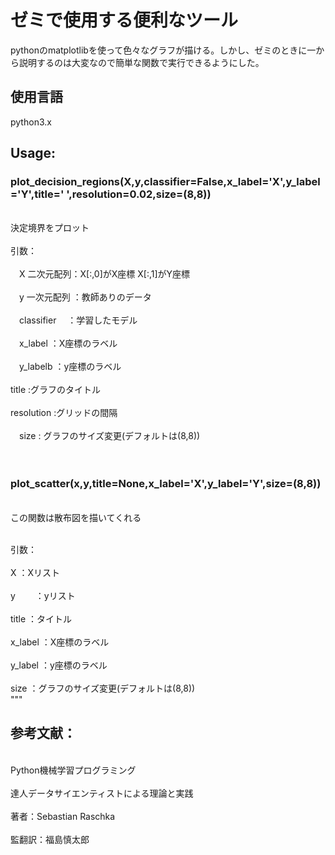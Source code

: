 # ゼミで使用する便利なツール
pythonのmatplotlibを使って色々なグラフが描ける。しかし、ゼミのときに一から説明するのは大変なので簡単な関数で実行できるようにした。


 ## 使用言語
 python3.x
 
 ## Usage:
 
 ### plot_decision_regions(X,y,classifier=False,x_label='X',y_label='Y',title=' ',resolution=0.02,size=(8,8))
<br>決定境界をプロット</br>
 <br>引数：</br>
<br> 　X  二次元配列：X[:,0]がX座標  X[:,1]がY座標</br>
<br> 　y 一次元配列  ：教師ありのデータ</br>
<br> 　classifier　      ：学習したモデル</br>
<br> 　x_label            ：X座標のラベル</br>
<br> 　y_labelb         ：y座標のラベル</br>
<br>    title                   :グラフのタイトル</br>
<br>  resolution           :グリッドの間隔</br>
<br> 　size  : グラフのサイズ変更(デフォルトは(8,8))</br>
<br></br>

### plot_scatter(x,y,title=None,x_label='X',y_label='Y',size=(8,8))
<br>この関数は散布図を描いてくれる

<br>引数：</br>
<br>X       ：Xリスト</br>
<br>y　　    ：yリスト</br>
<br>title   ：タイトル</br>
<br>x_label ：X座標のラベル</br>
<br>y_label ：y座標のラベル</br>
<br>size    ：グラフのサイズ変更(デフォルトは(8,8))</br>
"""
 ## 参考文献：
 <br>Python機械学習プログラミング</br>
<br>達人データサイエンティストによる理論と実践</br>
<br>著者：Sebastian Raschka</br>
<br>監翻訳：福島慎太郎</br>
